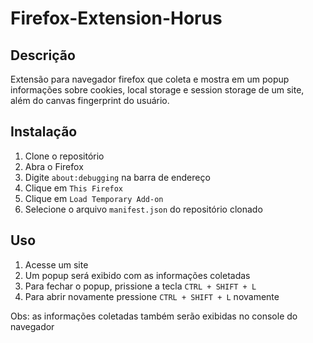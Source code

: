 # Firefox-Extension-Horus

## Descrição

Extensão para navegador firefox que coleta e mostra em um popup informações sobre cookies, local storage e session storage de um site, além do canvas fingerprint do usuário.

## Instalação

1. Clone o repositório
2. Abra o Firefox
3. Digite `about:debugging` na barra de endereço
4. Clique em `This Firefox`
5. Clique em `Load Temporary Add-on`
6. Selecione o arquivo `manifest.json` do repositório clonado

## Uso

1. Acesse um site
2. Um popup será exibido com as informações coletadas
3. Para fechar o popup, prissione a tecla `CTRL + SHIFT + L`
4. Para abrir novamente pressione `CTRL + SHIFT + L` novamente

Obs: as informações coletadas também serão exibidas no console do navegador

 

